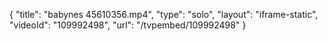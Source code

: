 {
    "title": "babynes 45610356.mp4",
    "type": "solo",
    "layout": "iframe-static",
    "videoId": "109992498",
    "url": "\/tvpembed\/109992498"
}